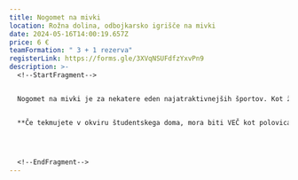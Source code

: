 ```yaml
---
title: Nogomet na mivki
location: Rožna dolina, odbojkarsko igrišče na mivki
date: 2024-05-16T14:00:19.657Z
price: 6 €
teamFormation: " 3 + 1 rezerva"
registerLink: https://forms.gle/3XVqNSUFdfzYxvPn9
description: >-
  <!--StartFragment-->


  Nogomet na mivki je za nekatere eden najatraktivnejših športov. Kot že samo ime pove, poteka nogomet na mivki, zaradi česar ni strahu pred odrgninami in poškodbami. Vsako ekipo lahko sestavljajo natanko štirje tekmovalci, v polju pa igrajo trije. Ekipe so lahko moške, ženske ali mešane, vendar vsi tekmujejo v skupnem sistemu. Tekma traja 8 minut, igralci pa si sodijo sami. V primeru neodločenega izida po izteku časa, ekipi izvajata strele preko celotnega igrišča na nebranjen gol (vseh strelov za posamezno ekipo ne sme izvajati isti igralec). Sistem igranja je prilagojen številu prijavljenih ekip in ga določa organizator. Na tekmovanje  se lahko prijavijo tudi ekipe, ki niso iz študentskih domov.


  **Če tekmujete v okviru študentskega doma, mora biti VEČ kot polovica ekipe sestavljena iz stanovalcev istega doma, hkrati pa se morate uvrstiti med najboljše tri. Prva ekipa prejme 12 točk, druga 10 točk ter tretja 8 točk.**




  <!--EndFragment-->
---
```

